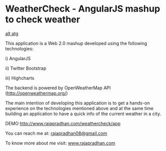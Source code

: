 WeatherCheck - AngularJS mashup to check weather
================================================

[alt atg](app/screenshots/desktop-view.png)

This application is a Web 2.0 mashup developed using the following technologies:

i) AngularJS

ii) Twitter Bootstrap

iii) Highcharts

The backend is powered by OpenWeatherMap API (http://openweathermap.org/)

The main intention of developing this application is to get a hands-on experience on the technologies mentioned above
and at the same time building an application to have a quick info of the current weather in a city.

DEMO
http://www.rajapradhan.com/weathercheck/app

 
You can reach me at:
rajapradhan08@gmail.com

To know more about me visit:
www.rajapradhan.com